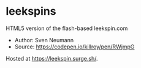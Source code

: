 # leekspins

HTML5 version of the flash-based leekspin.com

- Author: Sven Neumann
- Source: https://codepen.io/killroy/pen/RWjmpG

Hosted at https://leekspin.surge.sh/.

